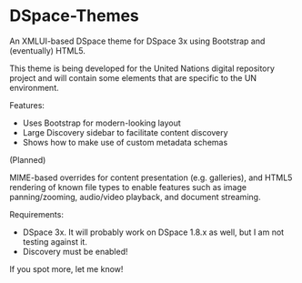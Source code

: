 DSpace-Themes
=============

An XMLUI-based DSpace theme for DSpace 3x using Bootstrap and (eventually) HTML5.  

This theme is being developed for the United Nations digital repository project and will contain some elements 
that are specific to the UN environment.  

Features:

* Uses Bootstrap for modern-looking layout
* Large Discovery sidebar to facilitate content discovery
* Shows how to make use of custom metadata schemas

(Planned)

MIME-based overrides for content presentation (e.g. galleries), and HTML5 rendering of known file types to enable 
features such as image panning/zooming, audio/video playback, and document streaming.


Requirements:

* DSpace 3x.  It will probably work on DSpace 1.8.x as well, but I am not testing against it.
* Discovery must be enabled!

If you spot more, let me know!
